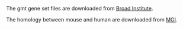 The gmt gene set files are downloaded from [Broad Institute](http://software.broadinstitute.org/gsea/msigdb/collections.jsp).

The homology between mouse and human are downloaded from [MGI](http://www.informatics.jax.org/homology.shtml).
